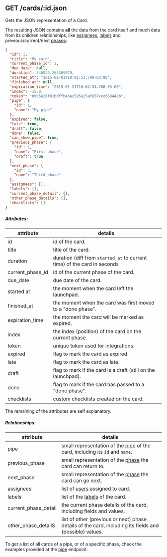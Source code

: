## GET /cards/:id.json

Gets the JSON representation of a Card. 

The resulting JSON contains **all** the data from the card itself and much data from its children relationships, like [assignees](user.md), [labels](label.md) and previous/current/next [phases](phase.md):

```json
{
  "id": 1,
  "title": "My card",
  "current_phase_id": 2,
  "due_date": null,
  "duration": 346529.265369079,
  "started_at": "2015-01-01T10:02:53.708-03:00",
  "finished_at": null,
  "expiration_time": "2015-01-21T10:02:53.708-03:00",
  "index": -15.0,
  "token": "09b5a26f81bdffb46ac595a25af857ecc669448b",
  "pipe": {
    "id": 1,
    "name": "My pipe"
  },
  "expired": false,
  "late": true,
  "draft": false,
  "done": false,
  "can_show_pipe": true,
  "previous_phase": {
    "id": 1,
    "name": "First phase",
    "draft": true
  },
  "next_phase": {
    "id": 3,
    "name": "Third phase"
  },
  "assignees": [],
  "labels": [],
  "current_phase_detail": {},
  "other_phase_details": [],
  "checklists": []
}
```
##### Attributes:

| attribute | details |
| -- | -- |
| id | id of the card. |
| title | title of the card. |
| duration | duration (diff from `started_at` to current time) of the card in seconds |
| current_phase_id | id of the current phase of the card. |
| due_date | due date of the card. |
| started at | the moment when the card left the launchpad. |
| finished_at | the moment when the card was first moved to a "done phase". |
| expiration_time | the moment the card will be marked as expired. |
| index | the index (position) of the card on the current phase.  |
| token | unique token used for integrations. |
| expired | flag to mark the card as expired. |
| late | flag to mark the card as late. |
| draft | flag to mark if the card is a draft (still on the launchpad). |
| done | flag to mark if the card has passed to a "done phase". |
| checklists | custom checklists created on the card. |

The remaining of the attributes are self explanatory.

##### Relationships:

| attribute | details |
| -- | -- |
| pipe | small representation of the [pipe](pipe.md) of the card, including its `id` and `name`. |
| previous_phase | small representation of the [phase](phase.md) the card can return to. |
| next_phase | small representation of the [phase](phase.md) the card can go next. |
| assignees | list of [users](user.md) assigned to card. |
| labels | list of the [labels](label.md) of the card. |
| current_phase_detail | the current phase details of the card, including fields and values. |
| other_phase_detailS | list of other (previous or next) phase details of the card, including its fields and (possible) values. |

To get a list of all cards of a pipe, or of a specific phase, check the examples provided at the [pipe](pipe.md) endpoint.
